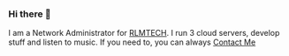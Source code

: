 ### Hi there 👋

I am a Network Administrator for [RLMTECH](https://rlmtech.xyz). I run 3 cloud servers, develop stuff and listen to music. If you need to, you can always [Contact Me](mailto:inq@rossmers.ch)
